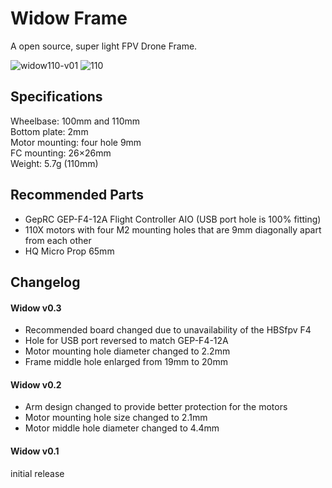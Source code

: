 # Widow Frame

A open source, super light FPV Drone Frame.<br>

<img src="https://i.ibb.co/DQDhmMP/widow110-v01.png" alt="widow110-v01" border="0">
<img src="https://i.ibb.co/6n438tF/110.jpg" alt="110" border="0">

## Specifications

Wheelbase: 100mm and 110mm<br>
Bottom plate: 2mm<br>
Motor mounting: four hole 9mm<br>
FC mounting: 26×26mm<br>
Weight: 5.7g (110mm)


## Recommended Parts 
* GepRC GEP-F4-12A Flight Controller AIO (USB port hole is 100% fitting)
* 110X motors with four M2 mounting holes that are 9mm diagonally apart from each other
* HQ Micro Prop 65mm


## Changelog

#### Widow v0.3
- Recommended board changed due to unavailability of the HBSfpv F4
- Hole for USB port reversed to match GEP-F4-12A
- Motor mounting hole diameter changed to 2.2mm
- Frame middle hole enlarged from 19mm to 20mm

#### Widow v0.2
- Arm design changed to provide better protection for the motors
- Motor mounting hole size changed to 2.1mm
- Motor middle hole diameter changed to 4.4mm

#### Widow v0.1
initial release
